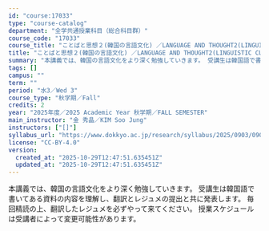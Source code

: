 ```yaml
---
id: "course:17033"
type: "course-catalog"
department: "全学共通授業科目（総合科目群）"
course_code: "17033"
course_title: "ことばと思想２(韓国の言語文化) ／LANGUAGE AND THOUGHT2(LINGUISTIC CULTURE OF KOREA)"
title: "ことばと思想２(韓国の言語文化) ／LANGUAGE AND THOUGHT2(LINGUISTIC CULTURE OF KOREA)"
summary: "本講義では、韓国の言語文化をより深く勉強していきます。 受講生は韓国語で書いてある資料の内容を理解し、翻訳とレジュメの提出と共に発表します。 毎回精読の上、翻訳したレジュメを必ずやって来てください。 授業スケジュールは受講者によって変更可能…"
tags: []
campus: ""
term: ""
period: "水3／Wed 3"
course_type: "秋学期／Fall"
credits: 2
year: "2025年度／2025 Academic Year 秋学期／FALL SEMESTER"
main_instructor: "金 秀晶／KIM Soo Jung"
instructors: ["[]"]
syllabus_url: "https://www.dokkyo.ac.jp/research/syllabus/2025/0903/0903_17033_ja_JP.html"
license: "CC-BY-4.0"
version:
  created_at: "2025-10-29T12:47:51.635451Z"
  updated_at: "2025-10-29T12:47:51.635451Z"
---
```

本講義では、韓国の言語文化をより深く勉強していきます。 受講生は韓国語で書いてある資料の内容を理解し、翻訳とレジュメの提出と共に発表します。 毎回精読の上、翻訳したレジュメを必ずやって来てください。 授業スケジュールは受講者によって変更可能性があります。
